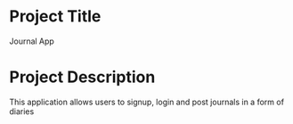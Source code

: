 # Project Title
Journal App

# Project Description

This application allows users to signup, login and post journals in a form of diaries


